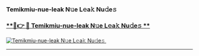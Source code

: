 ### Temikmiu-nue-leak N𝚞e L𝚎a𝚔 Nu𝚍e𝚜   

### [ **🔗👉 🔴 Temikmiu-nue-leak N𝚞e L𝚎a𝚔 Nu𝚍e𝚜 **](https://taap.it/xNRuk4)  

[![Temikmiu-nue-leak N𝚞e L𝚎a𝚔 Nu𝚍e𝚜 ](https://i.imgur.com/0qMVB7G.gif)](https://taap.it/xNRuk4)  

___  
